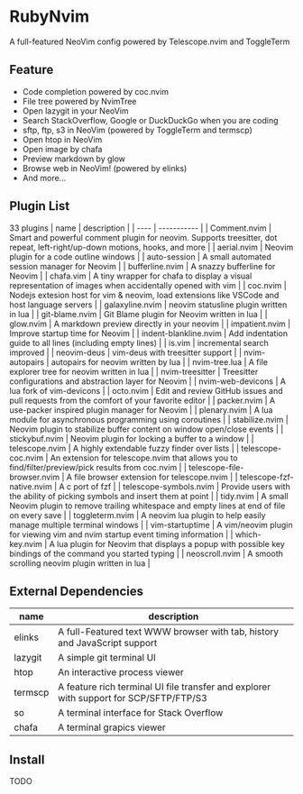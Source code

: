 # RubyNvim
A full-featured NeoVim config powered by Telescope.nvim and ToggleTerm

## Feature
* Code completion powered by coc.nvim
* File tree powered by NvimTree
* Open lazygit in your NeoVim
* Search StackOverflow, Google or DuckDuckGo when you are coding
* sftp, ftp, s3 in NeoVim (powered by ToggleTerm and termscp)
* Open htop in NeoVim
* Open image by chafa
* Preview markdown by glow
* Browse web in NeoVim! (powered by elinks)
* And more...

## Plugin List
33 plugins
| name | description |
| ---- | ----------- |
| Comment.nvim | Smart and powerful comment plugin for neovim. Supports treesitter, dot repeat, left-right/up-down motions, hooks, and more |
| aerial.nvim | Neovim plugin for a code outline windows |
| auto-session | A small automated session manager for Neovim |
| bufferline.nvim | A snazzy bufferline for Neovim |
| chafa.vim | A tiny wrapper for chafa to display a visual representation of images when accidentally opened with vim |
| coc.nvim | Nodejs extesion host for vim & neovim, load extensions like VSCode and host language servers |
| galaxyline.nvim | neovim statusline plugin written in lua |
| git-blame.nvim | Git Blame plugin for Neovim written in lua |
| glow.nvim | A markdown preview directly in your neovim |
| impatient.nvim | Improve startup time for Neovim |
| indent-blankline.nvim | Add indentation guide to all lines (including empty lines) |
| is.vim | incremental search improved |
| neovim-deus | vim-deus with treesitter support |
| nvim-autopairs | autopairs for neovim written by lua |
| nvim-tree.lua | A file explorer tree for neovim written in lua |
| nvim-treesitter | Treesitter configurations and abstraction layer for Neovim |
| nvim-web-devicons | A lua fork of vim-devicons |
| octo.nvim | Edit and review GitHub issues and pull requests from the comfort of your favorite editor |
| packer.nvim | A use-packer inspired plugin manager for Neovim |
| plenary.nvim | A lua module for asynchronous programming using coroutines |
| stabilize.nvim | Neovim plugin to stabilize buffer content on window open/close events |
| stickybuf.nvim | Neovim plugin for locking a buffer to a window |
| telescope.nvim | A highly extendable fuzzy finder over lists |
| telescope-coc.nvim | An extension for telescope.nvim that allows you to find/filter/preview/pick results from coc.nvim |
| telescope-file-browser.nvim | A file browser extension for telescope.nvim |
| telescope-fzf-native.nvim | A c port of fzf |
| telescope-symbols.nvim | Provide users with the ability of picking symbols and insert them at point |
| tidy.nvim | A small Neovim plugin to remove trailing whitespace and empty lines at end of file on every save |
| toggleterm.nvim | A neovim lua plugin to help easily manage multiple terminal windows |
| vim-startuptime | A vim/neovim plugin for viewing vim and nvim startup event timing information |
| which-key.nvim | A lua plugin for Neovim that displays a popup with possible key bindings of the command you started typing |
| neoscroll.nvim | A smooth scrolling neovim plugin written in lua |

## External Dependencies
| name | description |
| ---- | ----------- |
| elinks | A full-Featured text WWW browser with tab, history and JavaScript support |
| lazygit | A simple git terminal UI |
| htop | An interactive process viewer |
| termscp | A feature rich terminal UI file transfer and explorer with support for SCP/SFTP/FTP/S3 |
| so | A terminal interface for Stack Overflow |
| chafa | A terminal grapics viewer |

## Install
TODO
